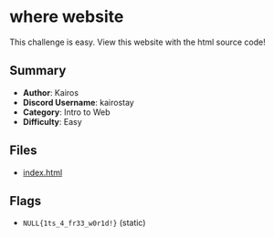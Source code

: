 # where website

This challenge is easy. View this website with the html source code!

## Summary

- **Author**: Kairos
- **Discord Username**: kairostay
- **Category**: Intro to Web
- **Difficulty**: Easy

## Files

- [index.html](dist/index.html)

## Flags

- `NULL{1ts_4_fr33_w0r1d!}` (static)
